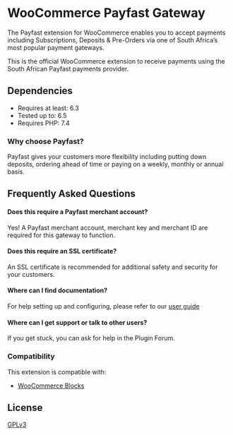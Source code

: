 # WooCommerce Payfast Gateway

The Payfast extension for WooCommerce enables you to accept payments including Subscriptions, Deposits & Pre-Orders via one of South Africa’s most popular payment gateways.

This is the official WooCommerce extension to receive payments using the South African Payfast payments provider.

## Dependencies

- Requires at least: 6.3
- Tested up to: 6.5
- Requires PHP: 7.4

### Why choose Payfast?

Payfast gives your customers more flexibility including putting down deposits, ordering ahead of time or paying on a weekly, monthly or annual basis.

## Frequently Asked Questions

#### Does this require a Payfast merchant account?

Yes! A Payfast merchant account, merchant key and merchant ID are required for this gateway to function.

#### Does this require an SSL certificate?

An SSL certificate is recommended for additional safety and security for your customers.

#### Where can I find documentation?

For help setting up and configuring, please refer to our [user guide](https://docs.woocommerce.com/document/payfast-payment-gateway)

#### Where can I get support or talk to other users?

If you get stuck, you can ask for help in the Plugin Forum.

### Compatibility

This extension is compatible with:
- [WooCommerce Blocks](https://woo.com/products/woocommerce-gutenberg-products-block/)

## License
[GPLv3](https://www.gnu.org/licenses/gpl-3.0.html)

